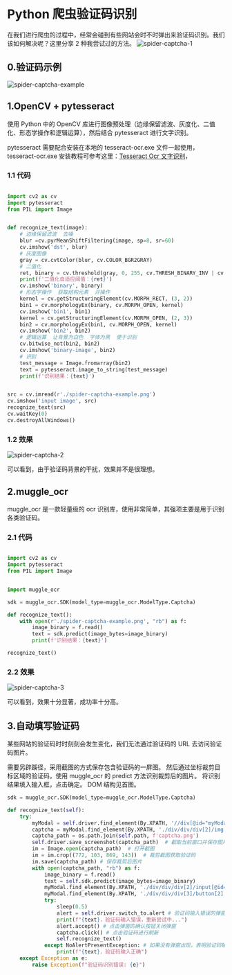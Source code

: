 # Python 爬虫验证码识别

在我们进行爬虫的过程中，经常会碰到有些网站会时不时弹出来验证码识别。我们该如何解决呢？这里分享 2 种我尝试过的方法。
![spider-captcha-1](https://zhang.beer/static/images/spider-captcha-1.png)

## 0.验证码示例

![spider-captcha-example](https://zhang.beer/static/images/spider-captcha-example.png)

## 1.OpenCV + pytesseract

使用 Python 中的 OpenCV 库进行图像预处理（边缘保留滤波、灰度化、二值化、形态学操作和逻辑运算），然后结合 pytesseract 进行文字识别。

pytesseract 需要配合安装在本地的 tesseract-ocr.exe 文件一起使用，tesseract-ocr.exe 安装教程可参考这里：[Tesseract Ocr 文字识别](https://github.com/vipstone/faceai/blob/master/doc/tesseractOCR.md)，

### 1.1 代码

```python

import cv2 as cv
import pytesseract
from PIL import Image


def recognize_text(image):
    # 边缘保留滤波  去噪
    blur =cv.pyrMeanShiftFiltering(image, sp=8, sr=60)
    cv.imshow('dst', blur)
    # 灰度图像
    gray = cv.cvtColor(blur, cv.COLOR_BGR2GRAY)
    # 二值化
    ret, binary = cv.threshold(gray, 0, 255, cv.THRESH_BINARY_INV | cv.THRESH_OTSU)
    print(f'二值化自适应阈值：{ret}')
    cv.imshow('binary', binary)
    # 形态学操作  获取结构元素  开操作
    kernel = cv.getStructuringElement(cv.MORPH_RECT, (3, 2))
    bin1 = cv.morphologyEx(binary, cv.MORPH_OPEN, kernel)
    cv.imshow('bin1', bin1)
    kernel = cv.getStructuringElement(cv.MORPH_OPEN, (2, 3))
    bin2 = cv.morphologyEx(bin1, cv.MORPH_OPEN, kernel)
    cv.imshow('bin2', bin2)
    # 逻辑运算  让背景为白色  字体为黑  便于识别
    cv.bitwise_not(bin2, bin2)
    cv.imshow('binary-image', bin2)
    # 识别
    test_message = Image.fromarray(bin2)
    text = pytesseract.image_to_string(test_message)
    print(f'识别结果：{text}')


src = cv.imread(r'./spider-captcha-example.png')
cv.imshow('input image', src)
recognize_text(src)
cv.waitKey(0)
cv.destroyAllWindows()

```

### 1.2 效果

![spider-captcha-2](https://zhang.beer/static/images/spider-captcha-2.png)

可以看到，由于验证码背景的干扰，效果并不是很理想。

## 2.muggle_ocr

muggle_ocr 是一款轻量级的 ocr 识别库，使用非常简单，其强项主要是用于识别各类验证码。

### 2.1 代码

```python

import cv2 as cv
import pytesseract
from PIL import Image


import muggle_ocr

sdk = muggle_ocr.SDK(model_type=muggle_ocr.ModelType.Captcha)

def recognize_text():
    with open(r'./spider-captcha-example.png', "rb") as f:
        image_binary = f.read()
        text = sdk.predict(image_bytes=image_binary)
        print(f'识别结果：{text}')

recognize_text()

```

### 2.2 效果

![spider-captcha-3](https://zhang.beer/static/images/spider-captcha-3.png)

可以看到，效果十分显著，成功率十分高。

## 3.自动填写验证码

某些网站的验证码时时刻刻会发生变化，我们无法通过验证码的 URL 去访问验证码图片。

需要另辟蹊径，采用截图的方式保存包含验证码的一屏图。
然后通过坐标裁剪目标区域的验证码，使用 muggle_ocr 的 predict 方法识别裁剪后的图片。
将识别结果填入输入框，点击确定。
DOM 结构见首图。

```python
sdk = muggle_ocr.SDK(model_type=muggle_ocr.ModelType.Captcha)

def recognize_text(self):
    try:
        myModal = self.driver.find_element(By.XPATH, '//div[@id="myModal"]')
        captcha = myModal.find_element(By.XPATH, './div/div/div[2]/img')
        captcha_path = os.path.join(self.path, f'captcha.png')
        self.driver.save_screenshot(captcha_path)  # 截取当前窗口并保存图片
        im = Image.open(captcha_path)  # 打开截图
        im = im.crop((772, 103, 869, 143))  # 裁剪截图获取验证码
        im.save(captcha_path) # 保存裁剪后图片
        with open(captcha_path, "rb") as f:
            image_binary = f.read()
            text = self.sdk.predict(image_bytes=image_binary)
            myModal.find_element(By.XPATH, './div/div/div[2]/input[@id="verifyCode"]').send_keys(text) # 将识别结果填入输入框
            myModal.find_element(By.XPATH, './div/div/div[3]/button[2]').click() # 点击确定按钮
            try:
                sleep(0.5)
                alert = self.driver.switch_to.alert # 验证码输入错误的弹窗
                print(f"{text}，验证码输入错误，重新尝试中...")
                alert.accept() # 点击弹窗的确认按钮关闭弹窗
                captcha.click() # 点击验证码进行刷新
                self.recognize_text()
            except NoAlertPresentException: # 如果没有弹窗出现，表明验证码输入正确
                print(f"{text}，验证码输入正确")
    except Exception as e:
        raise Exception(f"验证码识别错误: {e}")
```
